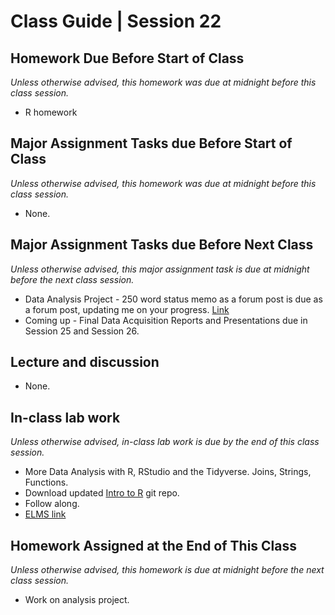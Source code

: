 # Class Guide | Session 22

## Homework Due Before Start of Class
*Unless otherwise advised, this homework was due at midnight before this class session.*

* R homework

## Major Assignment Tasks due Before Start of Class
*Unless otherwise advised, this homework was due at midnight before this class session.*

* None.

## Major Assignment Tasks due Before Next Class
*Unless otherwise advised, this major assignment task is due at midnight before the next class session.*   

* Data Analysis Project - 250 word status memo as a forum post is due as a forum post, updating me on your progress. [Link](../../major-assignments/data-analysis-project/readme.md)
* Coming up - Final Data Acquisition Reports and Presentations due in Session 25 and Session 26.

## Lecture and discussion
* None.

## In-class lab work
*Unless otherwise advised, in-class lab work is due by the end of this class session.*   

* More Data Analysis with R, RStudio and the Tidyverse. Joins, Strings, Functions.
* Download updated [Intro to R](https://github.com/smussenden/intro_to_r) git repo.
* Follow along.
* [ELMS link](https://umd.instructure.com/courses/1259604/assignments/4871084)

## Homework Assigned at the End of This Class
*Unless otherwise advised, this homework is due at midnight before the next class session.*  

* Work on analysis project.
